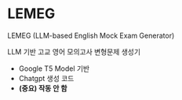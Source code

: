 # LEMEG
LEMEG (LLM-based English Mock Exam Generator)

LLM 기반 고교 영어 모의고사 변형문제 생성기
- Google T5 Model 기반
- Chatgpt 생성 코드
- **__(중요) 작동 안 함__**